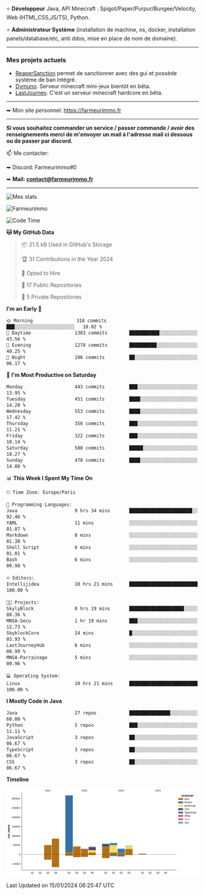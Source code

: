 ⭐ **Développeur** Java, API Minecraft : Spigot/Paper/Purpur/Bungee/Velocity, Web (HTML,CSS,JS/TS), Python.

⭐ **Administrateur Système** (installation de machine, os, docker, installation panels/database/etc, anti ddos, mise en place de nom de domaine).

---

### Mes projets actuels
- [ReaperSanction](https://www.spigotmc.org/resources/reapersanction.89580/) permet de sanctionner avec des gui et possède système de ban intégré.
- [Dymuno](https://discord.gg/dymuno-community-986460742293282886). Serveur minecraft mini-jeux bientôt en bêta.
- [LastJourney](https://lastjourney.fr). C'est un serveur minecraft hardcore en bêta.

---

➥ Mon site personnel: https://farmeurimmo.fr

---

**Si vous souhaitez commander un service / passer commande / avoir des renseignements merci de m'envoyer un mail à l'adresse mail ci dessous ou de passer par discord.**

📫 Me contacter:
 
   ➥ Discord: Farmeurimmo#0
   
   ➥ **Mail: contact@farmeurimmo.fr**

---

![Mes stats](https://github-readme-stats.farmeurimmo.fr/api?username=Farmeurimmo&count_private=true&show_icons=true&theme=radical)

<img src="https://komarev.com/ghpvc/?username=Farmeurimmo" alt="Farmeurimmo" />

<!--START_SECTION:waka-->
![Code Time](http://img.shields.io/badge/Code%20Time-1%2C117%20hrs%2042%20mins-blue)

**🐱 My GitHub Data** 

> 📦 21.5 kB Used in GitHub's Storage 
 > 
> 🏆 31 Contributions in the Year 2024
 > 
> 💼 Opted to Hire
 > 
> 📜 17 Public Repositories 
 > 
> 🔑 5 Private Repositories 
 > 
**I'm an Early 🐤** 

```text
🌞 Morning                318 commits         ███░░░░░░░░░░░░░░░░░░░░░░   10.02 % 
🌆 Daytime                1383 commits        ███████████░░░░░░░░░░░░░░   43.56 % 
🌃 Evening                1278 commits        ██████████░░░░░░░░░░░░░░░   40.25 % 
🌙 Night                  196 commits         ██░░░░░░░░░░░░░░░░░░░░░░░   06.17 % 
```
📅 **I'm Most Productive on Saturday** 

```text
Monday                   443 commits         ███░░░░░░░░░░░░░░░░░░░░░░   13.95 % 
Tuesday                  451 commits         ████░░░░░░░░░░░░░░░░░░░░░   14.20 % 
Wednesday                553 commits         ████░░░░░░░░░░░░░░░░░░░░░   17.42 % 
Thursday                 356 commits         ███░░░░░░░░░░░░░░░░░░░░░░   11.21 % 
Friday                   322 commits         ███░░░░░░░░░░░░░░░░░░░░░░   10.14 % 
Saturday                 580 commits         █████░░░░░░░░░░░░░░░░░░░░   18.27 % 
Sunday                   470 commits         ████░░░░░░░░░░░░░░░░░░░░░   14.80 % 
```


📊 **This Week I Spent My Time On** 

```text
🕑︎ Time Zone: Europe/Paris

💬 Programming Languages: 
Java                     9 hrs 34 mins       ███████████████████████░░   92.46 % 
YAML                     11 mins             ░░░░░░░░░░░░░░░░░░░░░░░░░   01.87 % 
Markdown                 8 mins              ░░░░░░░░░░░░░░░░░░░░░░░░░   01.38 % 
Shell Script             6 mins              ░░░░░░░░░░░░░░░░░░░░░░░░░   01.01 % 
Bash                     6 mins              ░░░░░░░░░░░░░░░░░░░░░░░░░   00.98 % 

🔥 Editors: 
Intellijidea             10 hrs 21 mins      █████████████████████████   100.00 % 

🐱‍💻 Projects: 
SkylyBlock               8 hrs 19 mins       ████████████████████░░░░░   80.36 % 
MNSA-Secu                1 hr 19 mins        ███░░░░░░░░░░░░░░░░░░░░░░   12.73 % 
SkyblockCore             24 mins             █░░░░░░░░░░░░░░░░░░░░░░░░   03.93 % 
LastJourneyHub           6 mins              ░░░░░░░░░░░░░░░░░░░░░░░░░   00.99 % 
MNSA-Parrainage          5 mins              ░░░░░░░░░░░░░░░░░░░░░░░░░   00.96 % 

💻 Operating System: 
Linux                    10 hrs 21 mins      █████████████████████████   100.00 % 
```

**I Mostly Code in Java** 

```text
Java                     27 repos            ███████████████░░░░░░░░░░   60.00 % 
Python                   5 repos             ███░░░░░░░░░░░░░░░░░░░░░░   11.11 % 
JavaScript               3 repos             ██░░░░░░░░░░░░░░░░░░░░░░░   06.67 % 
TypeScript               3 repos             ██░░░░░░░░░░░░░░░░░░░░░░░   06.67 % 
CSS                      3 repos             ██░░░░░░░░░░░░░░░░░░░░░░░   06.67 % 
```



**Timeline**

![Lines of Code chart](https://raw.githubusercontent.com/Farmeurimmo/Farmeurimmo/main/assets/bar_graph.png)


 Last Updated on 15/01/2024 06:25:47 UTC
<!--END_SECTION:waka-->
